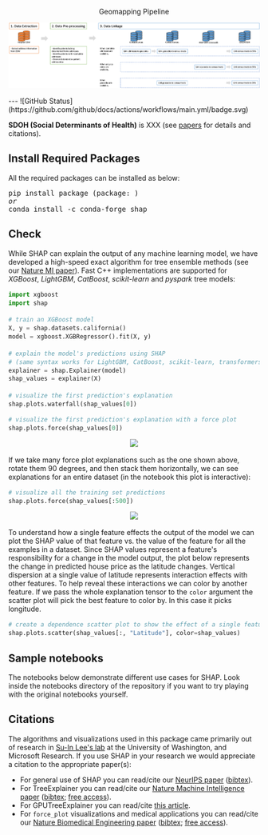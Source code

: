 <p align="center"> Geomapping Pipeline </p>
<p align="center"> <img width="616" src="./docs/Figure1_Pipeline.png" width=80%/> </p>
<!--asldfkj-->
---
![GitHub Status](https://github.com/github/docs/actions/workflows/main.yml/badge.svg)

**SDOH (Social Determinants of Health)** is XXX (see [papers](#citations) for details and citations).

<!--**SHAP (SHapley Additive exPlanations)** is a unified approach to explain the output of any machine learning model. SHAP connects game theory with local explanations, uniting several previous methods [1-7] and representing the only possible consistent and locally accurate additive feature attribution method based on expectations (see our [papers](#citations) for details and citations).-->

## Install Required Packages

All the required packages can be installed as below:
<pre>
pip install package (package: )
<i>or</i>
conda install -c conda-forge shap
</pre>

## Check 

While SHAP can explain the output of any machine learning model, we have developed a high-speed exact algorithm for tree ensemble methods (see our [Nature MI paper](https://rdcu.be/b0z70)). Fast C++ implementations are supported for *XGBoost*, *LightGBM*, *CatBoost*, *scikit-learn* and *pyspark* tree models:

```python
import xgboost
import shap

# train an XGBoost model
X, y = shap.datasets.california()
model = xgboost.XGBRegressor().fit(X, y)

# explain the model's predictions using SHAP
# (same syntax works for LightGBM, CatBoost, scikit-learn, transformers, Spark, etc.)
explainer = shap.Explainer(model)
shap_values = explainer(X)

# visualize the first prediction's explanation
shap.plots.waterfall(shap_values[0])
```



```python
# visualize the first prediction's explanation with a force plot
shap.plots.force(shap_values[0])
```

<p align="center">
  <img width="811" src="./docs/artwork/california_instance.png" />
</p>

If we take many force plot explanations such as the one shown above, rotate them 90 degrees, and then stack them horizontally, we can see explanations for an entire dataset (in the notebook this plot is interactive):

```python
# visualize all the training set predictions
shap.plots.force(shap_values[:500])
```

<p align="center">
  <img width="811" src="./docs/artwork/california_dataset.png" />
</p>

To understand how a single feature effects the output of the model we can plot the SHAP value of that feature vs. the value of the feature for all the examples in a dataset. Since SHAP values represent a feature's responsibility for a change in the model output, the plot below represents the change in predicted house price as the latitude changes. Vertical dispersion at a single value of latitude represents interaction effects with other features. To help reveal these interactions we can color by another feature. If we pass the whole explanation tensor to the `color` argument the scatter plot will pick the best feature to color by. In this case it picks longitude.

```python
# create a dependence scatter plot to show the effect of a single feature across the whole dataset
shap.plots.scatter(shap_values[:, "Latitude"], color=shap_values)
```

## Sample notebooks

The notebooks below demonstrate different use cases for SHAP. Look inside the notebooks directory of the repository if you want to try playing with the original notebooks yourself.

## Citations

The algorithms and visualizations used in this package came primarily out of research in [Su-In Lee's lab](https://suinlee.cs.washington.edu) at the University of Washington, and Microsoft Research. If you use SHAP in your research we would appreciate a citation to the appropriate paper(s):

- For general use of SHAP you can read/cite our [NeurIPS paper](http://papers.nips.cc/paper/7062-a-unified-approach-to-interpreting-model-predictions) ([bibtex](https://raw.githubusercontent.com/shap/shap/master/docs/references/shap_nips.bib)).
- For TreeExplainer you can read/cite our [Nature Machine Intelligence paper](https://www.nature.com/articles/s42256-019-0138-9) ([bibtex](https://raw.githubusercontent.com/shap/shap/master/docs/references/tree_explainer.bib); [free access](https://rdcu.be/b0z70)).
- For GPUTreeExplainer you can read/cite [this article](https://arxiv.org/abs/2010.13972).
- For `force_plot` visualizations and medical applications you can read/cite our [Nature Biomedical Engineering paper](https://www.nature.com/articles/s41551-018-0304-0) ([bibtex](https://raw.githubusercontent.com/shap/shap/master/docs/references/nature_bme.bib); [free access](https://rdcu.be/baVbR)).

<img height="1" width="1" style="display:none" src="https://www.facebook.com/tr?id=189147091855991&ev=PageView&noscript=1" />
